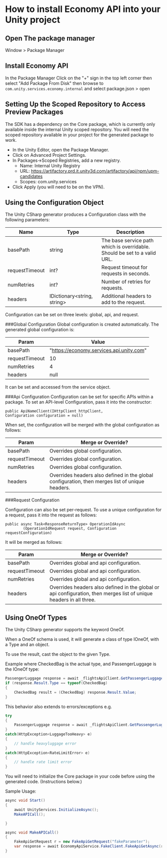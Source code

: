 # How to install Economy API into your Unity project

## Open The package manager

Window > Package Manager

## Install Economy API

In the Package Manager Click on the "+" sign in the top left corner then select "Add Package From Disk" then browse to
`com.unity.services.economy.internal` and select package.json > open

## Setting Up the Scoped Repository to Access Preview Packages
The SDK has a dependency on the Core package, which is currently only available inside the internal Unity scoped repository.
You will need the scoped repository available in your project for the generated package to work.

* In the Unity Editor, open the Package Manager.
* Click on Advanced Project Settings.
* In Packages->Scoped Registries, add a new registry.
    * Name: Internal Unity Registry
    * URL: https://artifactory.prd.it.unity3d.com/artifactory/api/npm/upm-candidates
    * Scopes: com.unity.services
* Click Apply (you will need to be on the VPN).

## Using the Configuration Object
The Unity CSharp generator produces a Configuration class with the following parameters:

| Name      | Type | Description |
| ----------- | ----------- | ----------- |
|basePath| string | The base service path which is overridable. Should be set to a valid URL.|
|requestTimeout| int? | Request timeout for requests in seconds. |
|numRetries | int? | Number of retries for requests.|
|headers| IDictionary<string, string> | Additional headers to add to the request.|

Configuration can be set on three levels: global, api, and request.

###Global Configuration
Global configuration is created automatically. The generated global configuration is:

| Param      | Value |
| ----------- | ----------- |
|basePath| "https://economy.services.api.unity.com"|
|requestTimeout| 10 |
|numRetries | 4 |
|headers| null |

It can be set and accessed from the service object.

###Api Configuration
Configuration can be set for specific APIs within a package. To set an API-level Configuration, pass it into the constructor:

```
public ApiNameClient(IHttpClient httpClient,
Configuration configuration = null)
```

When set, the configuration will be merged with the global configuration as follows:

| Param      | Merge or Override? |
| ----------- | ----------- |
|basePath| Overrides global configuration.|
|requestTimeout| Overrides global configuration. |
|numRetries | Overrides global configuration. |
|headers| Overrides headers also defined in the global configuration, then merges list of unique headers. |

###Request Configuration

Configuration can also be set per-request. To use a unique configuration for a request, pass it into the request as follows:

```
public async Task<ResponseReturnType> OperationIdAsync
        (OperationIdRequest request, Configuration requestConfiguration)
```

It will be merged as follows:

| Param      | Merge or Override? |
| ----------- | ----------- |
|basePath| Overrides global and api configuration.|
|requestTimeout| Overrides global and api configuration. |
|numRetries | Overrides global and api configuration. |
|headers| Overrides headers also defined in the global or api configuration, then merges list of unique headers in all three. |

## Using OneOf Types
The Unity CSharp generator supports the keyword OneOf.

When a OneOf schema is used, it will generate a class of type IOneOf, with a Type and an object.

To use the result, cast the object to the given Type.

Example where CheckedBag is the actual type, and PassengerLuggage is the IOneOf type:
```csharp
PassengerLuggage response = await _flightsApiClient.GetPassengerLuggageAsync(request);
if (response.Result.Type == typeof(CheckedBag)
{
    CheckedBag result = (CheckedBag) response.Result.Value;
}
```

This behavior also extends to errors/exceptions e.g.

```csharp
try
{
    PassengerLuggage response = await _flightsApiClient.GetPassengerLuggageAsync(request);
}
catch(HttpException<LuggageTooHeavy> e)
{
    // handle heavyluggage error
}
catch(HttpException<RateLimitError> e)
{
    // handle rate limit error
}
```

You will need to initialize the Core package in your code before using the generated code. (Instructions below.)

Sample Usage:
```csharp
async void Start()
{
    await UnityServices.InitializeAsync();
    MakeAPICall();

}

async void MakeAPICall()
{
    FakeApiGetRequest r = new FakeApiGetRequest("fakeParameter");
    var response = await EconomyApiService.FakeClient.FakeApiGetAsync(r);
}
```


